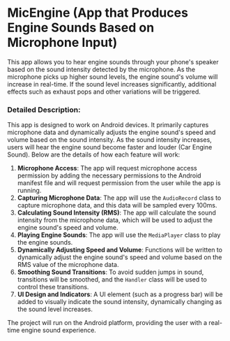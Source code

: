 # MicEngine (App that Produces Engine Sounds Based on Microphone Input)

This app allows you to hear engine sounds through your phone's speaker based on the sound intensity detected by the microphone. As the microphone picks up higher sound levels, the engine sound's volume will increase in real-time. If the sound level increases significantly, additional effects such as exhaust pops and other variations will be triggered.

### Detailed Description:

This app is designed to work on Android devices. It primarily captures microphone data and dynamically adjusts the engine sound's speed and volume based on the sound intensity. As the sound intensity increases, users will hear the engine sound become faster and louder (Car Engine Sound). Below are the details of how each feature will work:

1. **Microphone Access**: The app will request microphone access permission by adding the necessary permissions to the Android manifest file and will request permission from the user while the app is running.
2. **Capturing Microphone Data**: The app will use the `AudioRecord` class to capture microphone data, and this data will be sampled every 100ms.
3. **Calculating Sound Intensity (RMS)**: The app will calculate the sound intensity from the microphone data, which will be used to adjust the engine sound's speed and volume.
4. **Playing Engine Sounds**: The app will use the `MediaPlayer` class to play the engine sounds.
5. **Dynamically Adjusting Speed and Volume**: Functions will be written to dynamically adjust the engine sound's speed and volume based on the RMS value of the microphone data.
6. **Smoothing Sound Transitions**: To avoid sudden jumps in sound, transitions will be smoothed, and the `Handler` class will be used to control these transitions.
7. **UI Design and Indicators**: A UI element (such as a progress bar) will be added to visually indicate the sound intensity, dynamically changing as the sound level increases.

The project will run on the Android platform, providing the user with a real-time engine sound experience.
